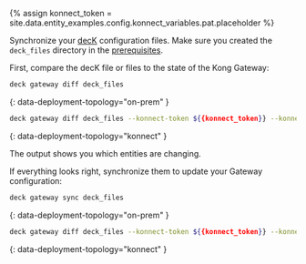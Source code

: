 {% assign konnect_token = site.data.entity_examples.config.konnect_variables.pat.placeholder %}

Synchronize your [decK](/deck/) configuration files.
Make sure you created the `deck_files` directory in the [prerequisites](#prerequisites).

First, compare the decK file or files to the state of the Kong Gateway:
```bash
deck gateway diff deck_files
```
{: data-deployment-topology="on-prem" }

```bash
deck gateway diff deck_files --konnect-token ${{konnect_token}} --konnect-control-plane-name $KONNECT_CP_NAME
```
{: data-deployment-topology="konnect" }

The output shows you which entities are changing.

If everything looks right, synchronize them to update your Gateway configuration:

```bash
deck gateway sync deck_files
```
{: data-deployment-topology="on-prem" }
```bash
deck gateway diff deck_files --konnect-token ${{konnect_token}} --konnect-control-plane-name $KONNECT_CP_NAME
```
{: data-deployment-topology="konnect" }
